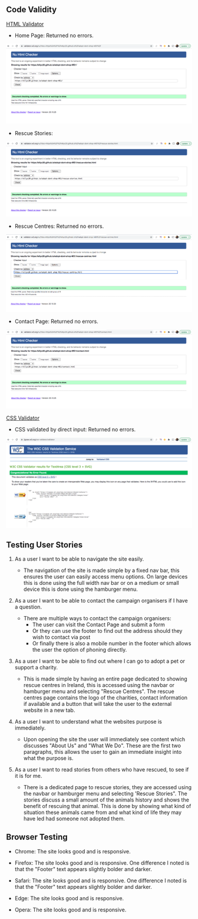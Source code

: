 ## Code Validity

[HTML Validator](https://validator.w3.org/)

* Home Page: Returned no errors.

![Home Page Validity](assets/images/homepage-validity.png)

* Rescue Stories:

![Rescue Stories Validity](assets/images/rescue-stories-validity.png)

* Rescue Centres: Returned no errors.

![Rescue Centres Validity](assets/images/rescue-centres-validity.png)

* Contact Page: Returned no errors.

![Contact Page Validity](assets/images/contact-validity.png)

[CSS Validator](https://jigsaw.w3.org/css-validator/#validate_by_input)

* CSS validated by direct input: Returned no errors.

![CSS Validity](assets/images/css-validator.png)

## Testing User Stories 

1. As a user I want to be able to navigate the site easily.

    * The navigation of the site is made simple by a fixed nav bar, this ensures the user can easily access menu options. On large devices this 
    is done using the full width nav bar or on a medium or small device this is done using the hamburger menu. 

2. As a user I want to be able to contact the campaign organisers if I have a question. 

    * There are multiple ways to contact the campaign organisers:
        - The user can visit the Contact Page and submit a form 
        - Or they can use the footer to find out the address should they wish to contact via post 
        - Or finally there is also a mobile number in the footer which allows the user the option of phoning directly.

3. As a user I want to be able to find out where I can go to adopt a pet or support a charity.
    
    * This is made simple by having an entire page dedicated to showing rescue centres in Ireland, this is accessed using the navbar or hamburger menu and 
    selecting "Rescue Centres".
    The rescue centres page contains the logo of the charities, contact information if available and a button that will take the user to the external website 
    in a new tab.

4. As a user I want to understand what the websites purpose is immediately. 

    * Upon opening the site the user will immediately see content which discusses "About Us" and "What We Do". These are the first two paragraphs,
    this allows the user to gain an immediate insight into what the purpose is.

5. As a user I want to read stories from others who have rescued, to see if it is for me.

    * There is a dedicated page to rescue stories, they are accessed using the navbar or hamburger menu and selecting 'Rescue Stories". 
    The stories discuss a small amount of the animals history and shows the benefit of rescuing that animal. This is done by showing what kind of 
    situation these animals came from and what kind of life they may have led had someone not adopted them. 

## Browser Testing 

* Chrome: The site looks good and is responsive.

* Firefox: The site looks good and is responsive. One difference I noted is that the "Footer" text appears slightly bolder and darker.

* Safari: The site looks good and is responsive. One difference I noted is that the "Footer" text appears slightly bolder and darker.

* Edge: The site looks good and is responsive. 

* Opera: The site looks good and is responsive. 
